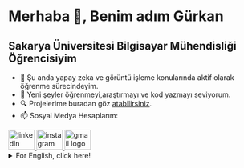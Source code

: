 # Merhaba 👋, Benim adım Gürkan
## Sakarya Üniversitesi Bilgisayar Mühendisliği Öğrencisiyim

- 🧠 Şu anda yapay zeka ve görüntü işleme konularında aktif olarak öğrenme sürecindeyim.
- 🌱 Yeni şeyler öğrenmeyi,araştırmayı ve kod yazmayı seviyorum.
- 🔍 Projelerime buradan göz [atabilirsiniz](https://github.com/Gurkahramann?tab=repositories).
- 📫 Sosyal Medya Hesaplarım:
<div align="left">
  <a href="https://www.linkedin.com/in/gurkahraman16/">
    <img src="https://raw.githubusercontent.com/maurodesouza/profile-readme-generator/master/src/assets/icons/social/linkedin/default.svg" width="52" height="40" alt="linkedin logo"  />
  </a>
  <a href="https://www.instagram.com/gurkahramann">
    <img src="https://raw.githubusercontent.com/maurodesouza/profile-readme-generator/master/src/assets/icons/social/instagram/default.svg" width="52" height="40" alt="instagram logo"  />
  </a>
  <a href="mailto:gurkankhrmn24@gmail.com">
    <img src="https://raw.githubusercontent.com/maurodesouza/profile-readme-generator/master/src/assets/icons/social/gmail/default.svg" width="52" height="40" alt="gmail logo"  />
  </a>
</div>
<details>
  <summary>For English, click here!</summary>

  ## I am a 3rd Year Computer Engineering Student at Sakarya University

  - 🧠 I am currently actively learning in the fields of artificial intelligence and image processing.
  - 🌱 I love to learn new things, research, and write code.
  - 🔍 You can take a look at my projects from [here](https://github.com/Gurkahramann?tab=repositories).
  - 📫 My Social Media Accounts:
  <div align="left">
    <a href="https://www.linkedin.com/in/gurkahraman16/">
      <img src="https://raw.githubusercontent.com/maurodesouza/profile-readme-generator/master/src/assets/icons/social/linkedin/default.svg" width="52" height="40" alt="linkedin logo"  />
    </a>
    <a href="https://www.instagram.com/gurkahramann">
      <img src="https://raw.githubusercontent.com/maurodesouza/profile-readme-generator/master/src/assets/icons/social/instagram/default.svg" width="52" height="40" alt="instagram logo"  />
    </a>
    <a href="mailto:gurkankhrmn24@gmail.com">
      <img src="https://raw.githubusercontent.com/maurodesouza/profile-readme-generator/master/src/assets/icons/social/gmail/default.svg" width="52" height="40" alt="gmail logo"  />
    </a>
  </div>

</details>
